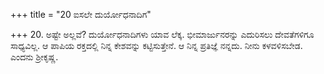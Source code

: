 +++
title = "20 ಐಸಲೇ ದುರ್ಯೋಧನಾದಿಗ"

+++
20. ಅಷ್ಟೇ ಅಲ್ಲವೆ? ದುರ್ಯೋಧನಾದಿಗಳು ಯಾವ ಲೆಕ್ಕ. ಭೀಮಾರ್ಜುನರನ್ನು ಎದುರಿಸಲು ದೇವತೆಗಳಿಗೂ ಸಾಧ್ಯವಿಲ್ಲ. ಆ ಪಾಪಿಯ ರಕ್ತದಲ್ಲಿ ನಿನ್ನ ಕೇಶವನ್ನು ಕಟ್ಟಿಸುತ್ತೇನೆ. ಆ ನಿನ್ನ ಪ್ರತಿಜ್ಞೆ ನನ್ನದು. ನೀನು ಕಳವಳಿಸಬೇಡ.  ಎಂದನು ಶ್ರೀಕೃಷ್ಣ.